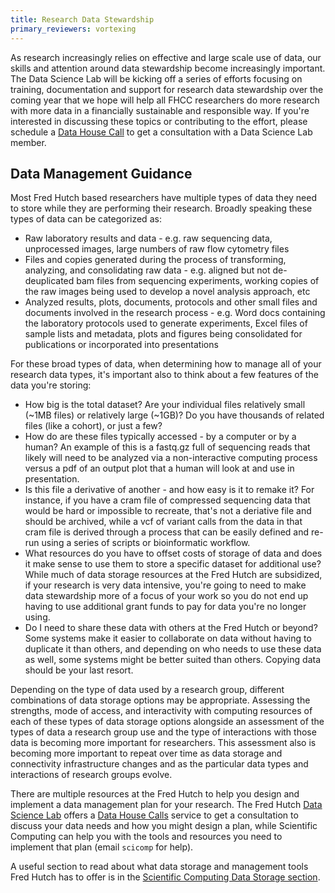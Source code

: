 ```yaml
---
title: Research Data Stewardship
primary_reviewers: vortexing
---
```


As research increasingly relies on effective and large scale use of data, our skills and attention around data stewardship become increasingly important.  The Data Science Lab will be kicking off a series of efforts focusing on training, documentation and support for research data stewardship over the coming year that we hope will help all FHCC researchers do more research with more data in a financially sustainable and responsible way.  If you're interested in discussing these topics or contributing to the effort, please schedule a [Data House Call](https://hutchdatascience.org/datahousecalls/) to get a consultation with a Data Science Lab member. 

## Data Management Guidance

Most Fred Hutch based researchers have multiple types of data they need to store while they are performing their research.  Broadly speaking these types of data can be categorized as:
- Raw laboratory results and data - e.g. raw sequencing data, unprocessed images, large numbers of raw flow cytometry files
- Files and copies generated during the process of transforming, analyzing, and consolidating raw data - e.g. aligned but not de-deuplicated bam files from sequencing experiments, working copies of the raw images being used to develop a novel analysis approach, etc
- Analyzed results, plots, documents, protocols and other small files and documents involved in the research process - e.g. Word docs containing the laboratory protocols used to generate experiments, Excel files of sample lists and metadata, plots and figures being consolidated for publications or incorporated into presentations

For these broad types of data, when determining how to manage all of your research data types, it's important also to think about a few features of the data you're storing:
- How big is the total dataset? Are your individual files relatively small (~1MB files) or relatively large (~1GB)?  Do you have thousands of related files (like a cohort), or just a few? 
- How do are these files typically accessed - by a computer or by a human?  An example of this is a fastq.gz full of sequencing reads that likely will need to be analyzed via a non-interactive computing process versus a pdf of an output plot that a human will look at and use in presentation.  
- Is this file a derivative of another - and how easy is it to remake it?  For instance, if you have a cram file of compressed sequencing data that would be hard or impossible to recreate, that's not a deriative file and should be archived, while a vcf of variant calls from the data in that cram file is derived through a process that can be easily defined and re-run using a series of scripts or bioinformatic workflow.  
- What resources do you have to offset costs of storage of data and does it make sense to use them to store a specific dataset for additional use?  While much of data storage resources at the Fred Hutch are subsidized, if your research is very data intensive, you're going to need to make data stewardship more of a focus of your work so you do not end up having to use additional grant funds to pay for data you're no longer using.  
- Do I need to share these data with others at the Fred Hutch or beyond?  Some systems make it easier to collaborate on data without having to duplicate it than others, and depending on who needs to use these data as well, some systems might be better suited than others.  Copying data should be your last resort.  


Depending on the type of data used by a research group, different combinations of data storage options may be appropriate. Assessing the strengths, mode of access, and interactivity with computing resources of each of these types of data storage options alongside an assessment of the types of data a research group use and the type of interactions with those data is becoming more important for researchers. This assessment also is becoming more important to repeat over time as data storage and connectivity infrastructure changes and as the particular data types and interactions of research groups evolve.


There are multiple resources at the Fred Hutch to help you design and implement a data management plan for your research.  The Fred Hutch [Data Science Lab](https://hutchdatascience.org/) offers a [Data House Calls](https://hutchdatascience.org/datahousecalls/) service to get a consultation to discuss your data needs and how you might design a plan, while Scientific Computing can help you with the tools and resources you need to implement that plan (email `scicomp` for help).

A useful section to read about what data storage and management tools Fred Hutch has to offer is in the [Scientific Computing Data Storage section](/scicomputing/store_overview/).
